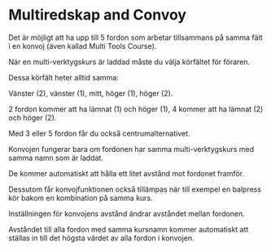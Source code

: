 # Multiredskap and Convoy

  
  
Det är möjligt att ha upp till 5 fordon som arbetar tillsammans på samma fält i en konvoj (även kallad Multi Tools Course).  
  


  
  
När en multi-verktygskurs är laddad måste du välja körfältet för föraren.  
  
Dessa körfält heter alltid samma:  
  
Vänster (2), vänster (1), mitt, höger (1), höger (2).  
  
2 fordon kommer att ha lämnat (1) och höger (1), 4 kommer att ha lämnat (2) och höger (2).  
  
Med 3 eller 5 fordon får du också centrumalternativet.  
  


  
  
Konvojen fungerar bara om fordonen har samma multi-verktygskurs med samma namn som är laddat.  
  
De kommer automatiskt att hålla ett litet avstånd mot fordonet framför.  
  
Dessutom får konvojfunktionen också tillämpas när till exempel en balpress kör bakom en kombination på samma kurs.  
  


  
  
Inställningen för konvojens avstånd ändrar avståndet mellan fordonen.  
  
Avståndet till alla fordon med samma kursnamn kommer automatiskt att ställas in till det högsta värdet av alla fordon i konvojen.  
  


